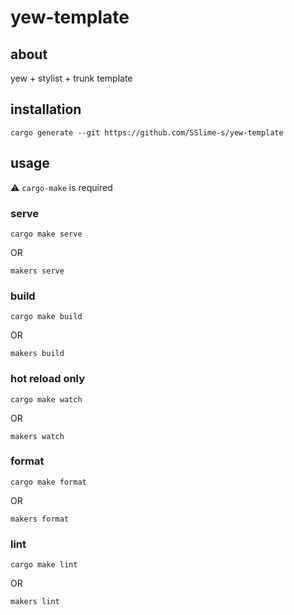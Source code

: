 # yew-template
## about
yew + stylist + trunk template
## installation
```
cargo generate --git https://github.com/SSlime-s/yew-template
```

## usage
⚠ `cargo-make` is required
### serve
```
cargo make serve
```
OR
```
makers serve
```
### build
```
cargo make build
```
OR
```
makers build
```
### hot reload only
```
cargo make watch
```
OR
```
makers watch
```
### format
```
cargo make format
```
OR
```
makers format
```
### lint
```
cargo make lint
```
OR
```
makers lint
```
